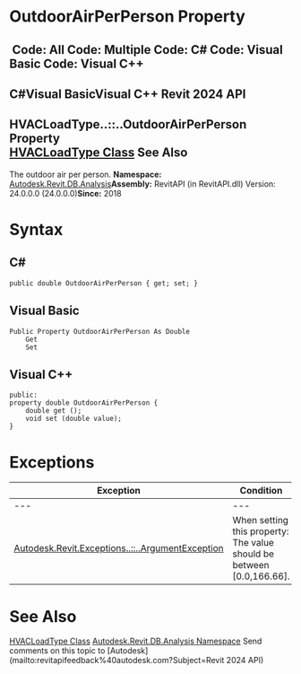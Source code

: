 # OutdoorAirPerPerson Property

﻿
 Code: All Code: Multiple Code: C# Code: Visual Basic Code: Visual C++   
---  
C#Visual BasicVisual C++
Revit 2024 API  
---  
HVACLoadType..::..OutdoorAirPerPerson Property   
[HVACLoadType Class](90bf5784-0076-ded0-41fb-38fcb8ed6abe.md "HVACLoadType Class") See Also  
---  
The outdoor air per person. 
**Namespace:** [Autodesk.Revit.DB.Analysis](958e2e12-587d-f188-5d7b-f13d7dbfdf48.md "Autodesk.Revit.DB.Analysis Namespace")**Assembly:** RevitAPI (in RevitAPI.dll) Version: 24.0.0.0 (24.0.0.0)**Since:** 2018 
# Syntax
C#  
---  
```text
public double OutdoorAirPerPerson { get; set; }
```
  
Visual Basic  
---  
```text
Public Property OutdoorAirPerPerson As Double
	Get
	Set
```
  
Visual C++  
---  
```text
public:
property double OutdoorAirPerPerson {
	double get ();
	void set (double value);
}
```
  
# Exceptions
| Exception | Condition |
| --- | --- |
| --- | --- |
| [Autodesk.Revit.Exceptions..::..ArgumentException](2e6e4206-97a8-dd4b-df5d-4269f4bb6088.md "ArgumentException Class") | When setting this property: The value should be between [0.0,166.66]. |

# See Also
[HVACLoadType Class](90bf5784-0076-ded0-41fb-38fcb8ed6abe.md "HVACLoadType Class")
[Autodesk.Revit.DB.Analysis Namespace](958e2e12-587d-f188-5d7b-f13d7dbfdf48.md "Autodesk.Revit.DB.Analysis Namespace")
Send comments on this topic to [Autodesk](mailto:revitapifeedback%40autodesk.com?Subject=Revit 2024 API)